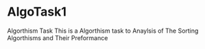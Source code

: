 # AlgoTask1
Algorthism Task
This is a Algorthism task to Anaylsis of The Sorting Algorthisms and Their Preformance
